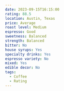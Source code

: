 ```yaml
---
date: 2023-09-15T16:15:00
rating: 88.5
location: Austin, Texas
price: Average
roast level: Medium
espresso: Good
sweetness: Balanced
strength: Balanced
bitter: No
house syrups: Yes
specialty drinks: Yes
espresso variety: No
mixed: Yes
edible decor: No
tags:
  - Coffee
  - Rating
---
```



